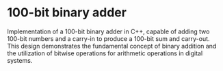 # 100-bit binary adder

Implementation of a 100-bit binary adder in C++, capable of adding two 100-bit numbers and a carry-in to produce a 100-bit sum and carry-out. This design demonstrates the fundamental concept of binary addition and the utilization of bitwise operations for arithmetic operations in digital systems.